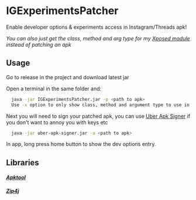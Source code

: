 # IGExperimentsPatcher

Enable developer options & experiments access in Instagram/Threads apk!

*You can also just get the class, method and arg type for my [Xposed module](https://github.com/xHookman/IGExperiments) instead of patching an apk*

## Usage

Go to release in the project and download latest jar

Open a terminal in the same folder and:

```bash
  java -jar IGExperimentsPatcher.jar -p <path to apk>
  Use -x option to only show class, method and argument type to use in my Xposed module
```

Next you will need to sign your patched apk, you can use [Uber Apk Signer](https://github.com/patrickfav/uber-apk-signer/releases) if you don't want to annoy you with keys etc

```bash
  java -jar uber-apk-signer.jar -a <path to apk>
```

In app, long press home button to show the dev options entry.

## Libraries

#### *[Apktool](https://github.com/iBotPeaches/Apktool)*
#### *[Zip4j](https://github.com/srikanth-lingala/zip4j)*
